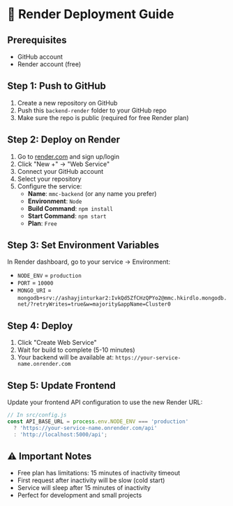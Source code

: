 # 🚀 Render Deployment Guide

## Prerequisites
- GitHub account
- Render account (free)

## Step 1: Push to GitHub
1. Create a new repository on GitHub
2. Push this `backend-render` folder to your GitHub repo
3. Make sure the repo is public (required for free Render plan)

## Step 2: Deploy on Render
1. Go to [render.com](https://render.com) and sign up/login
2. Click "New +" → "Web Service"
3. Connect your GitHub account
4. Select your repository
5. Configure the service:
   - **Name**: `mmc-backend` (or any name you prefer)
   - **Environment**: `Node`
   - **Build Command**: `npm install`
   - **Start Command**: `npm start`
   - **Plan**: `Free`

## Step 3: Set Environment Variables
In Render dashboard, go to your service → Environment:
- `NODE_ENV` = `production`
- `PORT` = `10000`
- `MONGO_URI` = `mongodb+srv://ashayjinturkar2:IvkQd5ZfCHzQPYo2@mmc.hkirdlo.mongodb.net/?retryWrites=true&w=majority&appName=Cluster0`

## Step 4: Deploy
1. Click "Create Web Service"
2. Wait for build to complete (5-10 minutes)
3. Your backend will be available at: `https://your-service-name.onrender.com`

## Step 5: Update Frontend
Update your frontend API configuration to use the new Render URL:
```javascript
// In src/config.js
const API_BASE_URL = process.env.NODE_ENV === 'production' 
  ? 'https://your-service-name.onrender.com/api'
  : 'http://localhost:5000/api';
```

## ⚠️ Important Notes
- Free plan has limitations: 15 minutes of inactivity timeout
- First request after inactivity will be slow (cold start)
- Service will sleep after 15 minutes of inactivity
- Perfect for development and small projects

